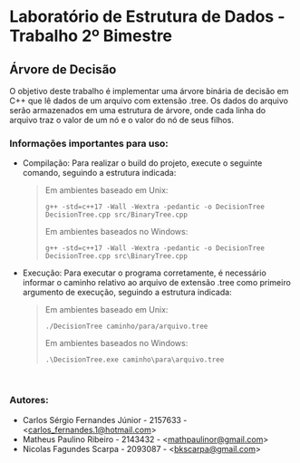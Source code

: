 # Laboratório de Estrutura de Dados - Trabalho 2º Bimestre

## Árvore de Decisão

O objetivo deste trabalho é implementar uma árvore binária de decisão em C++ que lê dados de um arquivo com extensão .tree. Os dados do arquivo serão armazenados em uma estrutura de árvore, onde cada linha do arquivo traz o valor de um nó e o valor do nó de seus filhos. 

### Informações importantes para uso:
- Compilação: Para realizar o build do projeto, execute o seguinte comando, seguindo a estrutura indicada:
    > Em ambientes baseado em Unix:
    >
    >```g++ -std=c++17 -Wall -Wextra -pedantic -o DecisionTree DecisionTree.cpp src/BinaryTree.cpp```
    > 
    > Em ambientes baseados no Windows:
    >
    >```g++ -std=c++17 -Wall -Wextra -pedantic -o DecisionTree DecisionTree.cpp src\BinaryTree.cpp```
- Execução: Para executar o programa corretamente, é necessário informar o caminho relativo ao arquivo de extensão .tree como primeiro argumento de execução, seguindo a estrutura indicada:
    > Em ambientes baseado em Unix:
    >
    >```./DecisionTree caminho/para/arquivo.tree```
    > 
    > Em ambientes baseados no Windows:
    >
    >```.\DecisionTree.exe caminho\para\arquivo.tree```

&nbsp;
### Autores:
- Carlos Sérgio Fernandes Júnior - 2157633 - <[carlos_fernandes.1@hotmail.com](https://github.com/Carlost65)>
- Matheus Paulino Ribeiro - 2143432 - <[mathpaulinor@gmail.com](https://github.com/Matheus2237)>
- Nicolas Fagundes Scarpa - 2093087 - <[bkscarpa@gmail.com](https://github.com/nicuis)>